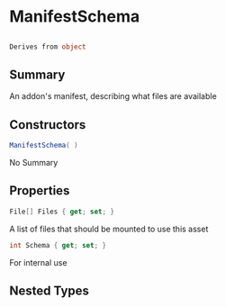 # ManifestSchema

## 
```c#
Derives from object
```

## Summary

An addon's manifest, describing what files are available
## Constructors

```c#
ManifestSchema( ) 
```
No Summary
## Properties

```c#
File[] Files { get; set; } 
```
A list of files that should be mounted to use this asset
```c#
int Schema { get; set; } 
```
For internal use
## Nested Types

